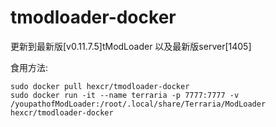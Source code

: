 # tmodloader-docker

更新到最新版[v0.11.7.5]tModLoader
以及最新版server[1405]

食用方法:
```
sudo docker pull hexcr/tmodloader-docker
sudo docker run -it --name terraria -p 7777:7777 -v /youpathofModLoader:/root/.local/share/Terraria/ModLoader hexcr/tmodloader-docker
```
